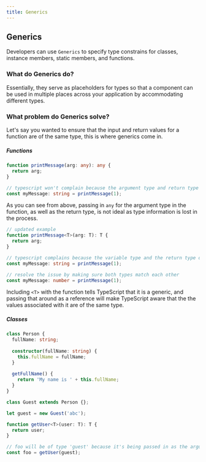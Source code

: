 ```yaml
---
title: Generics
---
```


## Generics

Developers can use `Generics` to specify type constrains for classes, instance members, static members, and functions.

### What do Generics do?

Essentially, they serve as placeholders for types so that a component can be used in multiple places across your application by accommodating different types.

### What problem do Generics solve?

Let's say you wanted to ensure that the input and return values for a function are of the same type, this is where generics come in.

##### Functions

```typescript
function printMessage(arg: any): any {
  return arg;
}

// typescript won't complain because the argument type and return type aren't being typed properly
const myMessage: string = printMessage(1);

```

As you can see from above, passing in `any` for the argument type in the function, as well as the return type, is not ideal as type information is lost in the process.

```typescript
// updated example
function printMessage<T>(arg: T): T {
  return arg;
}

// typescript complains because the variable type and the return type of the function don't match
const myMessage: string = printMessage(1);

// resolve the issue by making sure both types match each other
const myMessage: number = printMessage(1);

```

Including `<T>` with the function tells TypeScript that it is a generic, and passing that around as a reference will make TypeScript aware that the the values associated with it are of the same type.

##### Classes

```typescript
class Person {
  fullName: string;
  
  constructor(fullName: string) {
    this.fullName = fullName;
  }
  
  getFullName() {
    return 'My name is ' + this.fullName;
  }
}

class Guest extends Person {};

let guest = new Guest('abc');

function getUser<T>(user: T): T {
  return user;
}

// foo will be of type 'guest' because it's being passed in as the argument
const foo = getUser(guest);

```
